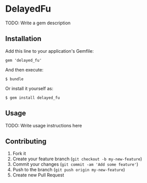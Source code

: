 # DelayedFu

TODO: Write a gem description

## Installation

Add this line to your application's Gemfile:

    gem 'delayed_fu'

And then execute:

    $ bundle

Or install it yourself as:

    $ gem install delayed_fu

## Usage

TODO: Write usage instructions here

## Contributing

1. Fork it
2. Create your feature branch (`git checkout -b my-new-feature`)
3. Commit your changes (`git commit -am 'Add some feature'`)
4. Push to the branch (`git push origin my-new-feature`)
5. Create new Pull Request
